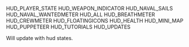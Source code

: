 HUD_PLAYER_STATE
HUD_WEAPON_INDICATOR
HUD_NAVAL_SAILS
HUD_NAVAL_WANTEDMETER
HUD_ALL
HUD_BREATHMETER
HUD_CREWMETER
HUD_FLOATINGICONS
HUD_HEALTH
HUD_MINI_MAP
HUD_PUPPETEER
HUD_TUTORIALS
HUD_UPDATES

Will update with hud states.
